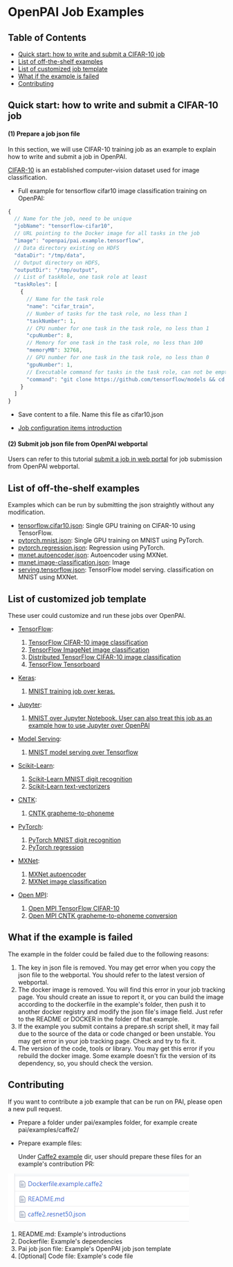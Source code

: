 # OpenPAI Job Examples

## Table of Contents
- [Quick start: how to write and submit a CIFAR-10 job](#quickstart)
- [List of off-the-shelf examples](#offtheshelf)
- [List of customized job template](#customize)
- [What if the example is failed](#debug)
- [Contributing](#contributing)
  
## Quick start: how to write and submit a CIFAR-10 job <a name="quickstart"></a>

####  (1) Prepare a job json file

In this section, we will use CIFAR-10 training job as an example to explain how to write and submit a job in OpenPAI.

[CIFAR-10](http://www.cs.toronto.edu/~kriz/cifar.html) is an established computer-vision dataset used for image classification.

- Full example for tensorflow cifar10 image classification training on OpenPAI: 

```js
{
  // Name for the job, need to be unique
  "jobName": "tensorflow-cifar10",
  // URL pointing to the Docker image for all tasks in the job
  "image": "openpai/pai.example.tensorflow",
  // Data directory existing on HDFS
  "dataDir": "/tmp/data",
  // Output directory on HDFS, 
  "outputDir": "/tmp/output",
  // List of taskRole, one task role at least
  "taskRoles": [
    {
      // Name for the task role
      "name": "cifar_train",
      // Number of tasks for the task role, no less than 1
      "taskNumber": 1,
      // CPU number for one task in the task role, no less than 1
      "cpuNumber": 8,
      // Memory for one task in the task role, no less than 100
      "memoryMB": 32768,
      // GPU number for one task in the task role, no less than 0
      "gpuNumber": 1,
      // Executable command for tasks in the task role, can not be empty
      "command": "git clone https://github.com/tensorflow/models && cd models/research/slim && python download_and_convert_data.py --dataset_name=cifar10 --dataset_dir=$PAI_DATA_DIR && python train_image_classifier.py --batch_size=64 --model_name=inception_v3 --dataset_name=cifar10 --dataset_split_name=train --dataset_dir=$PAI_DATA_DIR --train_dir=$PAI_OUTPUT_DIR"
    }
  ]
}
```

- Save content to a file. Name this file as cifar10.json

- [Job configuration items introduction](../docs/job_tutorial.md#json-config-file-for-job-submission)

####  (2) Submit job json file from OpenPAI webportal

Users can refer to this tutorial [submit a job in web portal](https://github.com/Microsoft/pai/blob/master/docs/submit_from_webportal.md) for job submission from OpenPAI webportal.

## List of off-the-shelf examples <a name="offtheshelf"></a>

Examples which can be run by submitting the json straightly without any modification.

* [tensorflow.cifar10.json](./tensorflow/tensorflow.cifar10.json): Single GPU training on CIFAR-10 using TensorFlow.
* [pytorch.mnist.json](./pytorch/pytorch.mnist.json): Single GPU training on MNIST using PyTorch.
* [pytorch.regression.json](./pytorch/pytorch.regression.json): Regression using PyTorch.
* [mxnet.autoencoder.json](./mxnet/mxnet.autoencoder.json): Autoencoder using MXNet.
* [mxnet.image-classification.json](./mxnet/mxnet.image-classification.json): Image 
* [serving.tensorflow.json](./serving/serving.tensorflow.json): TensorFlow model serving.
classification on MNIST using MXNet.

## List of customized job template <a name="customize"></a>

These user could customize and run these jobs over OpenPAI.

* [TensorFlow](./tensorflow): 

  1. [TensorFlow CIFAR-10 image classification](./tensorflow#tensorflow-cifar-10-image-classification)
  2. [TensorFlow ImageNet image classification](./tensorflow#tensorflow-imagenet-image-classification)
  3. [Distributed TensorFlow CIFAR-10 image classification](./tensorflow#distributed-tensorflow-cifar-10-image-classification )
  4. [TensorFlow Tensorboard](./tensorflow#tensorflow-tensorboard)

* [Keras](./keras): 
  1. [MNIST training job over keras.](./keras/README.md)
* [Jupyter](./jupyter): 
  1. [MNIST over Jupyter Notebook. User can also treat this job as an example how to use Jupyter over OpenPAI](./jupyter/README.md)
* [Model Serving](./serving): 
  1. [MNIST model serving over Tensorflow](./serving/README.md)
* [Scikit-Learn](./scikit-learn): 
  1. [Scikit-Learn MNIST digit recognition](./scikit-learn/#scikit-learn-mnist-digit-recognition-example)
  2. [Scikit-Learn text-vectorizers](./scikit-learn/#scikit-learn-text-vectorizers-example)
* [CNTK](./cntk): 
  1. [CNTK grapheme-to-phoneme](./cntk/README.md)
* [PyTorch](./pytorch): 
  1. [PyTorch MNIST digit recognition](./pytorch/#pytorch-mnist-digit-recognition-examples)
  2. [PyTorch regression](./pytorch/#pytorch-regression-examples)
* [MXNet](./mxnet): 
  1. [MXNet autoencoder](./mxnet#mxnet-autoencoder-examples)
  2. [MXNet image classification](./mxnet#mxnet-image-classification-examples)
* [Open MPI](./mpi): 
  1. [Open MPI TensorFlow CIFAR-10](./mpi#open-mpi-tensorflow-cifar-10-example)
  2. [Open MPI CNTK grapheme-to-phoneme conversion](./mpi#open-mpi-cntk-grapheme-to-phoneme-conversion-example)

## What if the example is failed <a name="debug"></a>

The example in the folder could be failed due to the following reasons:

  1. The key in json file is removed. You may get error when you copy the json file to the webportal. You should refer to the latest version of webportal.
  2. The docker image is removed. You will find this error in your job tracking page. You should create an issue to report it, or you can build the image according to the dockerfile in the example's folder, then push it to another docker registry and modify the json file's image field. Just refer to the README or DOCKER in the folder of that example.
  3. If the example you submit contains a prepare.sh script shell, it may fail due to the source of the data or code changed or been unstable. You may get error in your job tracking page. Check and try to fix it.
  4. The version of the code, tools or library. You may get this error if you rebuild the docker image. Some example doesn't fix the version of its dependency, so, you should check the version.

## Contributing <a name="contributing"></a>

If you want to contribute a job example that can be run on PAI, please open a new pull request.

- Prepare a folder under pai/examples folder, for example create pai/examples/caffe2/

- Prepare example files:

  Under [Caffe2 example](./caffe2) dir, user should prepare these files for an example's contribution PR:

![PAI_caffe2_dir](./images/PAI_caffe2_dir.png)

1.  README.md: Example's introductions
2.	Dockerfile: Example's dependencies
3.	Pai job json file: Example's OpenPAI job json template
4.	[Optional] Code file: Example's code file




